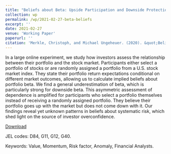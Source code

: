 ```yaml
---
title: "Beliefs about Beta: Upside Participation and Downside Protection"
collection: wp
permalink: /wp/2021-02-27-beta-beliefs
excerpt: ''
date: 2021-02-27
venue: 'Working Paper' 
paperurl: ''
citation: 'Merkle, Christoph, and Michael Ungeheuer. (2020). &quot;Beliefs about Beta: Upside Participation and Downside Protection.&quot; <i>Working Paper</i>.'
---
```

In a large online experiment, we study how investors assess the relationship between their portfolio and the stock market. Participants either select a portfolio of stocks or are randomly assigned a portfolio from a U.S. stock market index. They state their portfolio return expectations conditional on different market outcomes, allowing us to calculate implied beliefs about portfolio beta. We find a general underestimation of beta, which is particularly strong for downside beta. This asymmetric assessment of dependence is amplified for participants who select a portfolio themselves instead of receiving a randomly assigned portfolio. They believe their portfolio goes up with the market but does not come down with it. Our findings reveal yet unknown patterns in beliefs about systematic risk, which shed light on the source of investor overconfidence.

[Download](https://ssrn.com/abstract=3590160)

JEL codes: D84, G11, G12, G40.

Keywords: Value, Momentum, Risk factor, Anomaly, Financial Analysts.
